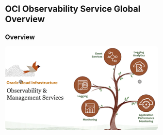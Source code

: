# OCI Observability Service Global Overview

## Overview 
<img src="./images/overviewofobservabilityService.png" width="650" style="border-radius: 10px" />
